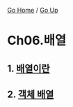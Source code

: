 [Go Home](https://github.com/devJRL/CodeLab-JAVA-Basic#codelab-java-basic) / [Go Up](..)

# Ch06.배열

## 1. [배열이란](./intro)

## 2. [객체 배열](./objectArray)